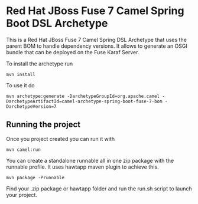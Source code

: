 # Red Hat JBoss Fuse 7 Camel Spring Boot DSL Archetype 

This is a Red Hat JBoss Fuse 7 Camel Spring DSL Archetype that uses the parent BOM to handle dependency versions. It allows to generate an OSGI bundle that can be deployed on the Fuse Karaf Server.

To install the archetype run

	mvn install

To use it do

	mvn archetype:generate -DarchetypeGroupId=org.apache.camel -DarchetypeArtifactId=camel-archetype-spring-boot-fuse-7-bom -DarchetypeVersion=7

## Running the project

Once you project created you can run it with

	mvn camel:run

You can create a standalone runnable all in one zip package with the runnable profile. It uses hawtapp maven plugin to achieve this.

	mvn package -Prunnable

Find your .zip package or hawtapp folder and run the run.sh script to launch your project.
